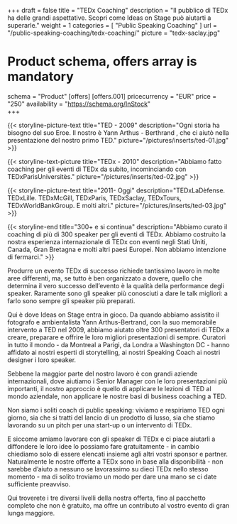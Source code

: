 +++
draft		= false
title		= "TEDx Coaching"
description	= "Il pubblico di TEDx ha delle grandi aspettative. Scopri come Ideas on Stage può aiutarti a superarle."
weight		= 1
categories	= [ "Public Speaking Coaching" ]
url			= "/public-speaking-coaching/tedx-coaching/"
picture		= "tedx-saclay.jpg"

# Product schema, offers array is mandatory
schema		= "Product"
[offers]
	[offers.001]
		pricecurrency = "EUR"
		price			= "250"
		availability		= "https://schema.org/InStock"	
+++

{{< storyline-picture-text title="TED - 2009" description="Ogni storia ha bisogno del suo Eroe. Il nostro è Yann Arthus - Berthrand , che ci aiutò nella presentazione del nostro primo TED." picture="/pictures/inserts/ted-01.jpg" >}}

{{< storyline-text-picture title="TEDx - 2010" description="Abbiamo fatto coaching per gli eventi di TEDx da subito, incominciando con TEDxParisUniversitès." picture="/pictures/inserts/ted-02.jpg" >}}

{{< storyline-picture-text title="2011- Oggi" description="TEDxLaDèfense. TEDxLille. TEDxMcGill, TEDxParis, TEDxSaclay, TEDxTours, TEDxWorldBankGroup. E molti altri." picture="/pictures/inserts/ted-03.jpg" >}}

{{< storyline-end title="300+ e si continua" description="Abbiamo curato il coaching di più di 300 speaker per gli eventi di TEDx. Abbiamo costruito la nostra esperienza internazionale di TEDx con eventi negli Stati Uniti, Canada, Gran Bretagna e molti altri paesi Europei. Non abbiamo intenzione di fermarci." >}}

Produrre un evento TEDx di successo richiede tantissimo lavoro in molte aree differenti, ma, se tutto è ben organizzato a dovere, quello che  determina il vero successo dell’evento è la qualità della performance degli speaker. Raramente sono gli speaker più conosciuti a dare le talk migliori: a farlo sono sempre gli speaker più preparati.

Qui è dove Ideas on Stage entra in gioco. Da quando abbiamo assistito il fotografo e ambientalista Yann Arthus-Bertrand, con la suo memorabile intervento a TED nel 2009, abbiamo aiutato oltre 300 presentatori di TEDx a creare, preparare e offrire le loro migliori presentazioni di sempre. Curatori in tutto il mondo - da Montreal a Parigi, da Londra a Washington DC - hanno affidato ai nostri esperti di storytelling, ai nostri Speaking Coach ai nostri designer i loro speaker.

Sebbene la maggior parte del nostro lavoro è con grandi aziende internazionali, dove aiutiamo i Senior Manager con le loro presentazioni più importanti, il nostro approccio è quello di applicare le lezioni di TED al mondo aziendale, non applicare le nostre basi di business coaching a TED.

Non siamo i soliti coach di public speaking: viviamo e respiriamo TED ogni giorno, sia che si tratti del lancio di un prodotto di lusso, sia che stiamo lavorando su un pitch per una start-up  o un intervento di TEDx.

E siccome amiamo lavorare con gli speaker di TEDx e ci piace aiutarli a diffondere le loro idee lo possiamo fare gratuitamente - in cambio chiediamo solo di essere elencati insieme agli altri vostri sponsor e partner. Naturalmente le nostre offerte a TEDx sono in base alla disponibilità - non sarebbe d’aiuto a nessuno se lavorassimo su dieci TEDx nello stesso momento - ma di solito troviamo un modo per dare una mano se ci date sufficiente preavviso.

Qui troverete i tre diversi livelli della nostra offerta, fino al pacchetto completo che non è gratuito, ma offre un contributo al vostro evento di gran lunga maggiore.
